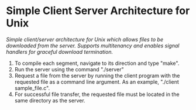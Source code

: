 # Simple Client Server Architecture for Unix

*Simple client/server architecture for Unix which allows files to be downloaded from the server. Supports multitenancy and enables signal handlers for graceful download termination.*

1. To compile each segment, navigate to its direction and type "make".
2. Run the server using the command "./server"
3. Request a file from the server by running the client program with the requested file as a command line argument. As an example, "./client sample_file.c".
4. For successful file transfer, the requested file must be located in the same directory as the server.
